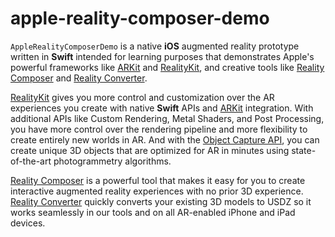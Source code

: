 # apple-reality-composer-demo

`AppleRealityComposerDemo` is a native **iOS** augmented reality prototype written in **Swift** intended for learning purposes that demonstrates Apple's powerful frameworks like [ARKit](https://developer.apple.com/augmented-reality/arkit/) and [RealityKit](https://developer.apple.com/augmented-reality/realitykit/), and creative tools like [Reality Composer](https://developer.apple.com/augmented-reality/tools/) and [Reality Converter](https://developer.apple.com/augmented-reality/tools/).

[RealityKit](https://developer.apple.com/augmented-reality/realitykit/) gives you more control and customization over the AR experiences you create with native **Swift** APIs and [ARKit](https://developer.apple.com/augmented-reality/arkit/) integration. With additional APIs like Custom Rendering, Metal Shaders, and Post Processing, you have more control over the rendering pipeline and more flexibility to create entirely new worlds in AR. And with the [Object Capture API](https://developer.apple.com/augmented-reality/object-capture/), you can create unique 3D objects that are optimized for AR in minutes using state-of-the-art photogrammetry algorithms.

[Reality Composer](https://developer.apple.com/augmented-reality/tools) is a powerful tool that makes it easy for you to create interactive augmented reality experiences with no prior 3D experience. [Reality Converter](https://developer.apple.com/augmented-reality/tools/) quickly converts your existing 3D models to USDZ so it works seamlessly in our tools and on all AR-enabled iPhone and iPad devices.

